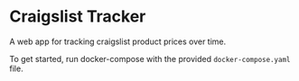 # Craigslist Tracker

A web app for tracking craigslist product prices over time. 

To get started, run docker-compose with the provided `docker-compose.yaml` file.